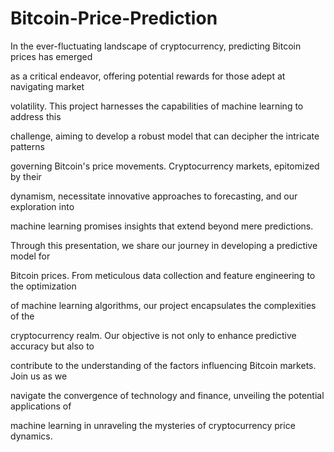# Bitcoin-Price-Prediction

In the ever-fluctuating landscape of cryptocurrency, predicting Bitcoin prices has emerged

as a critical endeavor, offering potential rewards for those adept at navigating market

volatility. This project harnesses the capabilities of machine learning to address this

challenge, aiming to develop a robust model that can decipher the intricate patterns

governing Bitcoin's price movements. Cryptocurrency markets, epitomized by their

dynamism, necessitate innovative approaches to forecasting, and our exploration into

machine learning promises insights that extend beyond mere predictions.

Through this presentation, we share our journey in developing a predictive model for

Bitcoin prices. From meticulous data collection and feature engineering to the optimization

of machine learning algorithms, our project encapsulates the complexities of the

cryptocurrency realm. Our objective is not only to enhance predictive accuracy but also to

contribute to the understanding of the factors influencing Bitcoin markets. Join us as we

navigate the convergence of technology and finance, unveiling the potential applications of

machine learning in unraveling the mysteries of cryptocurrency price dynamics.
